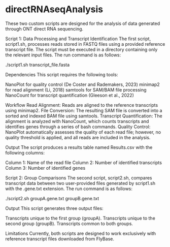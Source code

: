 # directRNAseqAnalysis

These two custom scripts are designed for the analysis of data generated through ONT direct RNA sequencing.

Script 1: Data Processing and Transcript Identification
The first script, script1.sh, processes reads stored in FASTQ files using a provided reference transcript file. The script must be executed in a directory containing only the relevant input files. The run command is as follows:

./script1.sh transcript_file.fasta

Dependencies
This script requires the following tools:

NanoPlot for quality control (De Coster and Rademakers, 2023)
minimap2 for read alignment (Li, 2018)
samtools for SAM/BAM file processing
NanoCount for transcript quantification (Gleeson et al., 2022)

Workflow
Read Alignment: Reads are aligned to the reference transcripts using minimap2.
File Conversion: The resulting SAM file is converted into a sorted and indexed BAM file using samtools.
Transcript Quantification: The alignment is analyzed with NanoCount, which counts transcripts and identifies genes through a series of bash commands.
Quality Control: NanoPlot automatically assesses the quality of each read file; however, no quality threshold is applied, and all reads are included in the analysis.

Output
The script produces a results table named Results.csv with the following columns:

Column 1: Name of the read file
Column 2: Number of identified transcripts
Column 3: Number of identified genes

Script 2: Group Comparisons
The second script, script2.sh, compares transcript data between two user-provided files generated by script1.sh with the .gene.txt extension. The run command is as follows:

./script2.sh groupA.gene.txt groupB.gene.txt

Output
This script generates three output files:

Transcripts unique to the first group (groupA).
Transcripts unique to the second group (groupB).
Transcripts common to both groups.

Limitations
Currently, both scripts are designed to work exclusively with reference transcript files downloaded from FlyBase.

